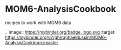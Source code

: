 # MOM6-AnalysisCookbook
recipes to work with MOM6 data

.. image:: https://mybinder.org/badge_logo.svg
 :target: https://mybinder.org/v2/gh/raphaeldussin/MOM6-AnalysisCookbook/master
